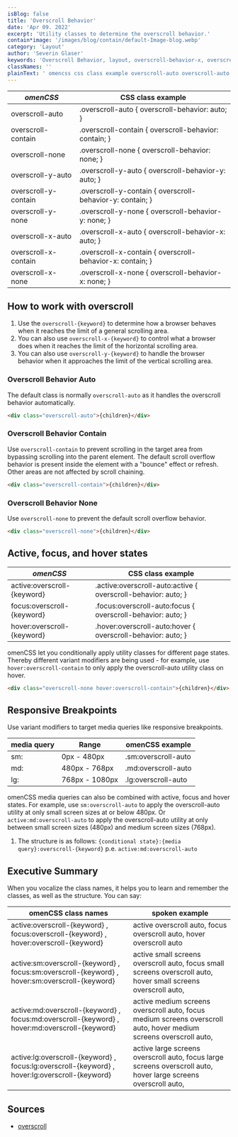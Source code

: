 ```yaml
---
isBlog: false
title: 'Overscroll Behavior'
date: 'Apr 09. 2022'
excerpt: 'Utility classes to determine the overscroll behavior.'
contain*image: '/images/blog/contain/default-Image-blog.webp'
category: 'Layout'
author: 'Severin Glaser'
keywords: 'Overscroll Behavior, layout, overscroll-behavior-x, overscroll-behavior-y'
classNames: ''
plainText: ' omencss css class example overscroll-auto overscroll-auto overscroll-behavior: auto; overscroll-contain overscroll-contain overscroll-behavior: contain; overscroll-none overscroll-none overscroll-behavior: none; overscroll-y-auto overscroll-y-auto overscroll-behavior-y: auto; overscroll-y-contain overscroll-y-contain overscroll-behavior-y: contain; overscroll-y-none overscroll-y-none overscroll-behavior-y: none; overscroll-x-auto overscroll-x-auto overscroll-behavior-x: auto; overscroll-x-contain overscroll-x-contain overscroll-behavior-x: contain; overscroll-x-none overscroll-x-none overscroll-behavior-x: none; how to work with overscroll 1 use the `overscroll keyword ` to determine how a browser behaves when it reaches the limit of a general scrolling area 2 you can also use `overscroll-x keyword ` to control what a browser does when it reaches the limit of the horizontal scrolling area 3 you can also use `overscroll-y keyword ` to handle the browser behavior when it approaches the limit of the vertical scrolling area overscroll behavior auto the default class is normally `overscroll-auto` as it handles the overscroll behavior automatically  overscroll behavior contain use `overscroll-contain` to prevent scrolling in the target area from bypassing scrolling into the parent element the default scroll overflow behavior is present inside the element with a bounce effect or refresh other areas are not affected by scroll chaining  overscroll behavior none use `overscroll-none` to prevent the default scroll overflow behavior  active focus and hover states omencss css class example active:overscroll keyword active :overscroll-auto:active overscroll-behavior: auto; focus:overscroll keyword focus :overscroll-auto:focus overscroll-behavior: auto; hover:overscroll keyword hover :overscroll-auto:hover overscroll-behavior: auto; omencss let you conditionally apply utility classes for different page states thereby different variant modifiers are being used for example use `hover:overscroll-contain` to only apply the overscroll-auto utility class on hover  responsive breakpoints use variant modifiers to target media queries like responsive breakpoints media query range omencss example sm: 0px 480px sm:overscroll-auto md: 480px 768px md:overscroll-auto lg: 768px 1080px lg:overscroll-auto omencss media queries can also be combined with active focus and hover states for example use `sm:overscroll-auto` to apply the overscroll-auto utility at only small screen sizes at or below 480px or `active:md:overscroll-auto` to apply the overscroll-auto utility at only between small screen sizes 480px and medium screen sizes 768px 1 the structure is as follows: ` conditional state : media query :overscroll keyword ` p e `active:md:overscroll-auto` executive summary when you vocalize the class names it helps you to learn and remember the classes as well as the structure you can say: omencss class names spoken example active:overscroll keyword focus:overscroll keyword hover:overscroll keyword active overscroll auto focus overscroll auto hover overscroll auto active:sm:overscroll keyword focus:sm:overscroll keyword hover:sm:overscroll keyword active small screens overscroll auto focus small screens overscroll auto hover small screens overscroll auto active:md:overscroll keyword focus:md:overscroll keyword hover:md:overscroll keyword active medium screens overscroll auto focus medium screens overscroll auto hover medium screens overscroll auto active:lg:overscroll keyword focus:lg:overscroll keyword hover:lg:overscroll keyword active large screens overscroll auto focus large screens overscroll auto hover large screens overscroll auto sources overscroll https: developer mozilla org en-us docs web css overscroll-behavior '
---
```


| _omenCSS_            | CSS class example                                         |
| -------------------- | --------------------------------------------------------- |
| overscroll-auto      | .overscroll-auto { overscroll-behavior: auto; }           |
| overscroll-contain   | .overscroll-contain { overscroll-behavior: contain; }     |
| overscroll-none      | .overscroll-none { overscroll-behavior: none; }           |
| overscroll-y-auto    | .overscroll-y-auto { overscroll-behavior-y: auto; }       |
| overscroll-y-contain | .overscroll-y-contain { overscroll-behavior-y: contain; } |
| overscroll-y-none    | .overscroll-y-none { overscroll-behavior-y: none; }       |
| overscroll-x-auto    | .overscroll-x-auto { overscroll-behavior-x: auto; }       |
| overscroll-x-contain | .overscroll-x-contain { overscroll-behavior-x: contain; } |
| overscroll-x-none    | .overscroll-x-none { overscroll-behavior-x: none; }       |

## How to work with overscroll

1. Use the `overscroll-{keyword}` to determine how a browser behaves when it reaches the limit of a general scrolling area.
2. You can also use `overscroll-x-{keyword}` to control what a browser does when it reaches the limit of the horizontal scrolling area.
3. You can also use `overscroll-y-{keyword}` to handle the browser behavior when it approaches the limit of the vertical scrolling area.

### Overscroll Behavior Auto

The default class is normally `overscroll-auto` as it handles the overscroll behavior automatically.

```html
<div class="overscroll-auto">{children}</div>
```

### Overscroll Behavior Contain

Use `overscroll-contain` to prevent scrolling in the target area from bypassing scrolling into the parent element. The default scroll overflow behavior is present inside the element with a "bounce" effect or refresh. Other areas are not affected by scroll chaining.

```html
<div class="overscroll-contain">{children}</div>
```

### Overscroll Behavior None

Use `overscroll-none` to prevent the default scroll overflow behavior.

```html
<div class="overscroll-none">{children}</div>
```

## Active, focus, and hover states

| _omenCSS_                   | CSS class example                                              |
| --------------------------- | -------------------------------------------------------------- |
| active:overscroll-{keyword} | .active\:overscroll-auto:active { overscroll-behavior: auto; } |
| focus:overscroll-{keyword}  | .focus\:overscroll-auto:focus { overscroll-behavior: auto; }   |
| hover:overscroll-{keyword}  | .hover\:overscroll-auto:hover { overscroll-behavior: auto; }   |

omenCSS let you conditionally apply utility classes for different page states. Thereby different variant modifiers are being used - for example, use `hover:overscroll-contain` to only apply the overscroll-auto utility class on hover.

```html
<div class="overscroll-none hover:overscroll-contain">{children}</div>
```

## Responsive Breakpoints

Use variant modifiers to target media queries like responsive breakpoints.

| media query | Range          | omenCSS example     |
| ----------- | -------------- | ------------------- |
| sm:         | 0px - 480px    | .sm:overscroll-auto |
| md:         | 480px - 768px  | .md:overscroll-auto |
| lg:         | 768px - 1080px | .lg:overscroll-auto |

omenCSS media queries can also be combined with active, focus and hover states. For example, use `sm:overscroll-auto` to apply the overscroll-auto utility at only small screen sizes at or below 480px. Or `active:md:overscroll-auto` to apply the overscroll-auto utility at only between small screen sizes (480px) and medium screen sizes (768px).

1. The structure is as follows: `{conditional state}:{media query}:overscroll-{keyword}` p.e. `active:md:overscroll-auto`

## Executive Summary

When you vocalize the class names, it helps you to learn and remember the classes, as well as the structure. You can say:

| omenCSS class names                                                                            | spoken example                                                                                                     |
| ---------------------------------------------------------------------------------------------- | ------------------------------------------------------------------------------------------------------------------ |
| active:overscroll-{keyword} , focus:overscroll-{keyword} , hover:overscroll-{keyword}          | active overscroll auto, focus overscroll auto, hover overscroll auto                                               |
| active:sm:overscroll-{keyword} , focus:sm:overscroll-{keyword} , hover:sm:overscroll-{keyword} | active small screens overscroll auto, focus small screens overscroll auto, hover small screens overscroll auto,    |
| active:md:overscroll-{keyword} , focus:md:overscroll-{keyword} , hover:md:overscroll-{keyword} | active medium screens overscroll auto, focus medium screens overscroll auto, hover medium screens overscroll auto, |
| active:lg:overscroll-{keyword} , focus:lg:overscroll-{keyword} , hover:lg:overscroll-{keyword} | active large screens overscroll auto, focus large screens overscroll auto, hover large screens overscroll auto,    |

## Sources

- [overscroll](https://developer.mozilla.org/en-US/docs/Web/CSS/overscroll-behavior)
